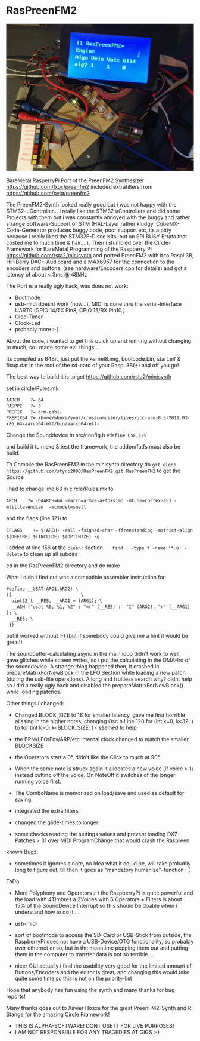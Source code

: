 # RasPreenFM2

![image](https://github.com/styro2000/RasPreenFM2/blob/master/RasPreenFM2_test.jpg)

BareMetal RasperryPi Port of the PreenFM2 Synthesizer https://github.com/Ixox/preenfm2
included extrafilters from https://github.com/pvig/preenfm2

The PreenFM2-Synth looked really good but i was not happy with the STM32-uController...
I really like the STM32 uControllers and did some Projects with them but i was constantly annoyed with the buggy and rather strange Software-Support of STM (HAL-Layer rather kludgy, CubeMX-Code-Generator produces buggy code, poor support etc, its a pitty because i really liked the STM32F-Disco Kits, but an SPI BUSY Errata that costed me to much time & hair....).
Then i stumbled over the Circle-Framework for BareMetal Programming of the Raspberry Pi https://github.com/rsta2/minisynth
and ported PreenFM2 with it to Raspi 3B, HiFiBerry DAC+ Audiocard and a MAX6957 for the connection to the encoders and buttons.
(see hardware/Encoders.cpp for details) and got a latency of about < 3ms @ 48kHz

The Port is a really ugly hack, was does not work:
- Bootmode
- usb-midi doesnt work (now...), MIDI is done thru the serial-interface UART0 (GPIO 14/TX Pin8, GPIO 15/RX Pin10 )
- Oled-Timer
- Clock-Led
- probably more :-(

About the code, i wanted to get this quick up and running without changing to much, so i made some evil things...

Its compiled as 64Bit, just put the kernel8.img, bootcode.bin, start.elf & fixup.dat in the root of the sd-card
of your Raspi 3B(+) and off you go!

The best way to build it is to get https://github.com/rsta2/minisynth

set in circle/Rules.mk

```
AARCH	 ?= 64
RASPPI	 ?= 3
PREFIX	 ?= arm-eabi-
PREFIX64 ?= /home/where/your/crosscompiler/lives/gcc-arm-8.3-2019.03-x86_64-aarch64-elf/bin/aarch64-elf-
```

Change the Sounddevice in src/config.h
`#define USE_I2S`

and build it to make & test the framework,
the addon/fatfs must also be build.

To Compile the RasPreenFM2
in the minisynth directory 
do `git clone https://github.com/styro2000/RasPreenFM2.git RasPreenFM2`  to get the Source

i had to change line 63 in circle/Rules.mk to

`ARCH    ?= -DAARCH=64 -march=armv8-a+fp+simd -mtune=cortex-a53 -mlittle-endian  -mcmodel=small`

and the flags (line 121) to

`CFLAGS    += $(ARCH) -Wall -fsigned-char -ffreestanding -mstrict-align $(DEFINE) $(INCLUDE) $(OPTIMIZE) -g`

i added at line 156 at the `clean:` section
`	find . -type f -name '*.o' -delete`
to clean up all subdirs

cd in the RasPreenFM2 directory and do 
make

What i didn't find out was a compatible assembler instruction for

```
#define __USAT(ARG1,ARG2) \
({                          \
  uint32_t __RES, __ARG1 = (ARG1); \
  __ASM ("usat %0, %1, %2" : "=r" (__RES) :  "I" (ARG2), "r" (__ARG1) ); \
  __RES; \
 })
 ```
 
 
but it worked without :-) (but if somebody could give me a hint it would be great!)

The soundbuffer-calculating async in the main loop didn't work to well, gave glitches while screen
writes, so i put the calculating in the DMA-Irq of the sounddevice.
A strange thing happened then, it crashed in prepareMatrixForNewBlock in the LFO Section
while loading a new patch (during the usb-file operations). A long and fruitless search
why? didnt help so i did a really ugly hack and disabled the prepareMatrixForNewBlock()
while loading patches.

Other things i changed:
- Changed BLOCK_SIZE to 16 for smaller latency, gave me first horrible aliasing in the higher notes, changing 
  Osc.h Line 128
    for (int k=0; k<32; ) 
    to
    for (int k=0; k<BLOCK_SIZE; ) {
  seemed to help

- the BPM/LFO/Env/ARP/etc internal clock changed to match the smaller BLOCKSIZE

- the Operators start a 0°, didn't like the Click to much at 90° 

- When the same note is struck again it allocates a new voice (if voice > 1) instead cutting off the voice.
  On NoteOff it switches of the longer running voice first.

- The ComboName is memorized on load/save and used as default for saving 

- integrated the extra filters

- changed the glide-times to longer

- some checks reading the settings values and prevent loading DX7-Patches > 31 over MIDI ProgramChange
  that would crash the Raspreen.

known Bugz:
- sometimes it ignores a note, no idea what it could be, will take probably long to figure out, till then
  it goes as "mandatory humanize"-function :-)   

ToDo:
- More Polyphony and Operators :-)
  the RaspberryPi is quite powerful and the load with 4Timbres à 2Voices with 6 Operators + Filters is about 15%
  of the SoundDevice Interrupt so this should be doable when i understand how to do it....

- usb-midi

- sort of bootmode to access the SD-Card or USB-Stick from outside, the RaspberryPi does not have a USB-Device/OTG
  functionality, so probably over ethernet or so, but in the meantime popping them out and putting them in the
  computer to transfer data is not so terrible....    

- nicer GUI
  actually i find the usability very good for the limited amount of Buttons/Encoders and the editor is great,
  and changing this would take quite some time so this is not on the priority-list


Hope that anybody has fun using the synth and many thanks for bug reports!

Many thanks goes out to Xavier Hosxe for the great PreenFM2-Synth and R. Stange for the amazing Circle Framework!

 * THIS IS ALPHA-SOFTWARE! DONT USE IT FOR LIVE PURPOSES! 
 * I AM NOT RESPONSIBLE FOR ANY TRAGEDIES AT GIGS :-)






